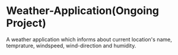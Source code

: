 # Weather-Application(Ongoing Project)
A weather application which informs about current location's name, temprature, windspeed, wind-direction and humidity.
